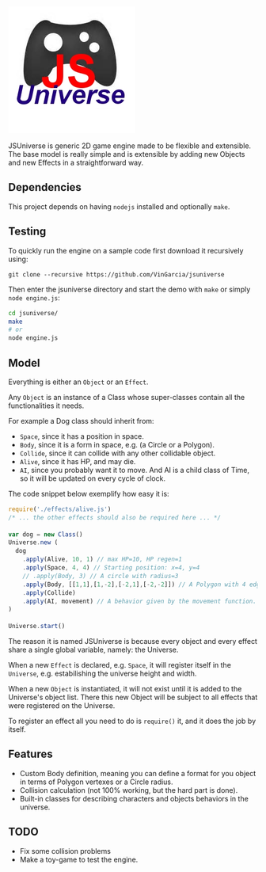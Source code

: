 
![JSUniverse](icon.jpg)

JSUniverse is generic 2D game engine made to be flexible and extensible.
The base model is really simple and is extensible by adding new Objects and new Effects in a straightforward way.

## Dependencies

This project depends on having `nodejs` installed and optionally `make`.

## Testing

To quickly run the engine on a sample code first download it recursively using:

```
git clone --recursive https://github.com/VinGarcia/jsuniverse
```

Then enter the jsuniverse directory and start the demo with `make` or simply `node engine.js`:

```bash
cd jsuniverse/
make
# or
node engine.js
```

## Model

Everything is either an `Object` or an `Effect`.

Any `Object` is an instance of a Class whose super-classes contain all the functionalities it needs.

For example a Dog class should inherit from:

- `Space`, since it has a position in space.
- `Body`, since it is a form in space, e.g. (a Circle or a Polygon).
- `Collide`, since it can collide with any other collidable object.
- `Alive`, since it has HP, and may die.
- `AI`, since you probably want it to move. And AI is a child class of Time, so it will be updated on every cycle of clock.

The code snippet below exemplify how easy it is:

```Javascript
require('./effects/alive.js')
/* ... the other effects should also be required here ... */

var dog = new Class()
Universe.new (
  dog
    .apply(Alive, 10, 1) // max HP=10, HP regen=1
    .apply(Space, 4, 4) // Starting position: x=4, y=4
    // .apply(Body, 3) // A circle with radius=3
    .apply(Body, [[1,1],[1,-2],[-2,1],[-2,-2]]) // A Polygon with 4 edges of the same size (a square)
    .apply(Collide)
    .apply(AI, movement) // A behavior given by the movement function.
)

Universe.start()
```

The reason it is named JSUniverse is because every object and every effect share a single global variable, namely: the Universe.

When a new `Effect` is declared, e.g. `Space`, it will register itself in the `Universe`, e.g. estabilishing the universe height and width.

When a new `Object` is instantiated, it will not exist until it is added to the Universe's object list.
There this new Object will be subject to all effects that were registered on the Universe.

To register an effect all you need to do is `require()` it, and it does the job by itself.

## Features

- Custom Body definition, meaning you can define a format for you object in terms of Polygon vertexes or a Circle radius.
- Collision calculation (not 100% working, but the hard part is done).
- Built-in classes for describing characters and objects behaviors in the universe.

## TODO

- Fix some collision problems
- Make a toy-game to test the engine.
